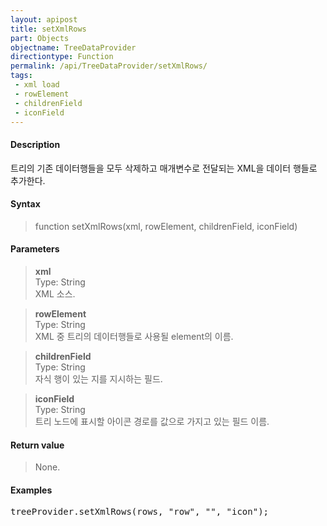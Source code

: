 ```yaml
---
layout: apipost
title: setXmlRows
part: Objects
objectname: TreeDataProvider
directiontype: Function
permalink: /api/TreeDataProvider/setXmlRows/
tags:
 - xml load
 - rowElement
 - childrenField
 - iconField
---
```



#### Description

 트리의 기존 데이터행들을 모두 삭제하고 매개변수로 전달되는 XML을 데이터 행들로 추가한다.   

#### Syntax
   
> function setXmlRows(xml, rowElement, childrenField, iconField)   

#### Parameters

> **xml**   
> Type: String   
> XML 소스.   

> **rowElement**   
> Type: String   
> XML 중 트리의 데이터행들로 사용될 element의 이름.   

> **childrenField**   
> Type: String   
> 자식 행이 있는 지를 지시하는 필드.   

> **iconField**   
> Type: String   
> 트리 노드에 표시할 아이콘 경로를 값으로 가지고 있는 필드 이름.   

#### Return value

> None.  

#### Examples 

<pre class="prettyprint">
treeProvider.setXmlRows(rows, "row", "", "icon");
</pre>

